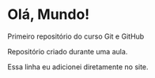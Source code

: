 # Olá, Mundo!
 Primeiro repositório do curso Git e GitHub

 Repositório criado durante uma aula.
 
 Essa linha eu adicionei diretamente no site.
